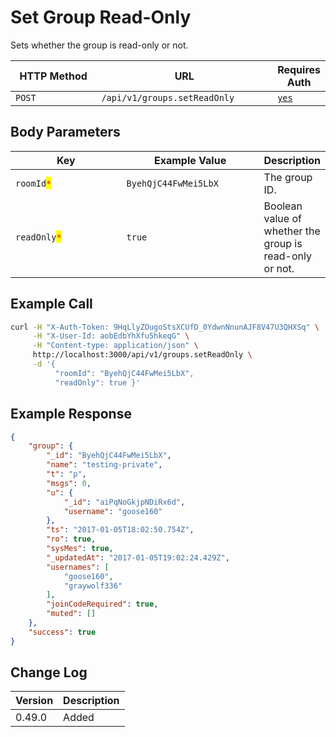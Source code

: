# Set Group Read-Only

Sets whether the group is read-only or not.

<table><thead><tr><th width="176">HTTP Method</th><th width="313">URL</th><th>Requires Auth</th></tr></thead><tbody><tr><td><code>POST</code></td><td><code>/api/v1/groups.setReadOnly</code></td><td><a href="../../authentication-endpoints/"><code>yes</code></a></td></tr></tbody></table>

## Body Parameters

<table><thead><tr><th width="200.33333333333331">Key</th><th width="229">Example Value</th><th>Description</th></tr></thead><tbody><tr><td><code>roomId</code><mark style="color:red;"><code>*</code></mark></td><td><code>ByehQjC44FwMei5LbX</code></td><td>The group ID.</td></tr><tr><td><code>readOnly</code><mark style="color:red;"><code>*</code></mark></td><td><code>true</code></td><td>Boolean value of whether the group is read-only or not.</td></tr></tbody></table>

## Example Call

```bash
curl -H "X-Auth-Token: 9HqLlyZOugoStsXCUfD_0YdwnNnunAJF8V47U3QHXSq" \
     -H "X-User-Id: aobEdbYhXfu5hkeqG" \
     -H "Content-type: application/json" \
     http://localhost:3000/api/v1/groups.setReadOnly \
     -d '{ 
          "roomId": "ByehQjC44FwMei5LbX", 
          "readOnly": true }'
```

## Example Response

```json
{
    "group": {
        "_id": "ByehQjC44FwMei5LbX",
        "name": "testing-private",
        "t": "p",
        "msgs": 0,
        "u": {
            "_id": "aiPqNoGkjpNDiRx6d",
            "username": "goose160"
        },
        "ts": "2017-01-05T18:02:50.754Z",
        "ro": true,
        "sysMes": true,
        "_updatedAt": "2017-01-05T19:02:24.429Z",
        "usernames": [
            "goose160",
            "graywolf336"
        ],
        "joinCodeRequired": true,
        "muted": []
    },
    "success": true
}
```

## Change Log

| Version | Description |
| ------- | ----------- |
| 0.49.0  | Added       |
